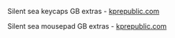 Silent sea keycaps GB extras - [kprepublic.com](https://kprepublic.com/products/gbextra-domikey-x-inky-silent-sea-cherry-profile-tripleshot-keycaps?_pos=3&_sid=8cd512e6f&_ss=r)

Silent sea mousepad GB extras - [kprepublic.com](https://kprepublic.com/products/inky-silent-sea-mechanical-keyboard-mousepad-deskmat-900-400-5mm-stitched-edges-rubber-high-quality-soft-touch-rubber?_pos=1&_sid=8cd512e6f&_ss=r)
